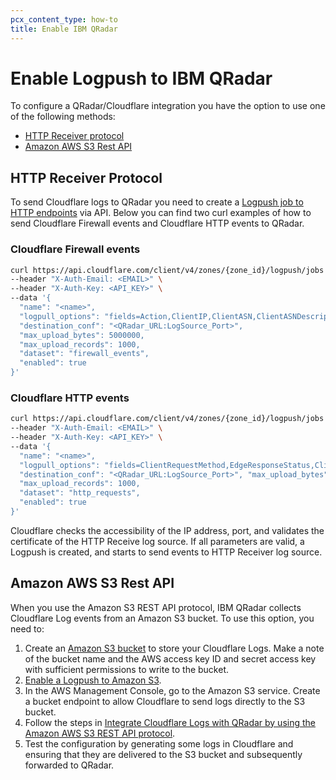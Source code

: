 ```yaml
---
pcx_content_type: how-to
title: Enable IBM QRadar
---
```


# Enable Logpush to IBM QRadar

To configure a QRadar/Cloudflare integration you have the option to use one of the following methods:

* [HTTP Receiver protocol](/logs/get-started/enable-destinations/ibm-qradar/#http-receiver-protocol)
* [Amazon AWS S3 Rest API](/logs/get-started/enable-destinations/ibm-qradar/#amazon-aws-s3-rest-api)

## HTTP Receiver Protocol
To send Cloudflare logs to QRadar you need to create a [Logpush job to HTTP endpoints](/logs/get-started/enable-destinations/http/) via API. Below you can find two curl examples of how to send Cloudflare Firewall events and Cloudflare HTTP events to QRadar.

### Cloudflare Firewall events

```bash
curl https://api.cloudflare.com/client/v4/zones/{zone_id}/logpush/jobs \
--header "X-Auth-Email: <EMAIL>" \
--header "X-Auth-Key: <API_KEY>" \
--data '{
  "name": "<name>",
  "logpull_options": "fields=Action,ClientIP,ClientASN,ClientASNDescription,ClientCountry,ClientIPClass,ClientRefererHost,ClientRefererPath,ClientRefererQuery,ClientRefererScheme,ClientRequestHost,ClientRequestMethod,ClientRequestPath,ClientRequestProtocol,ClientRequestQuery,ClientRequestScheme,ClientRequestUserAgent,EdgeColoCode,EdgeResponseStatus,Kind,MatchIndex,Metadata,OriginResponseStatus,OriginatorRayID,RayID,RuleID,Source,Datetime&timestamps=rfc3339",
  "destination_conf": "<QRadar_URL:LogSource_Port>",
  "max_upload_bytes": 5000000,
  "max_upload_records": 1000,
  "dataset": "firewall_events",
  "enabled": true
}'
```

### Cloudflare HTTP events

```bash
curl https://api.cloudflare.com/client/v4/zones/{zone_id}/logpush/jobs \
--header "X-Auth-Email: <EMAIL>" \
--header "X-Auth-Key: <API_KEY>" \
--data '{
  "name": "<name>",
  "logpull_options": "fields=ClientRequestMethod,EdgeResponseStatus,ClientIP,ClientSrcPort,CacheCacheStatus,ClientCountry,ClientDeviceType,ClientIPClass,ClientMTLSAuthCertFingerprint,ClientMTLSAuthStatus,ClientRegionCode,ClientRequestBytes,ClientRequestHost,ClientRequestPath,ClientRequestProtocol,ClientRequestReferer,ClientRequestScheme,ClientRequestSource,ClientRequestURI,ClientRequestUserAgent,ClientSSLCipher,ClientSSLProtocol,ClientXRequestedWith,EdgeEndTimestamp,EdgeRequestHost,EdgeResponseBodyBytes,EdgeResponseBytes,EdgeServerIP,EdgeStartTimestamp,SecurityActions,SecurityRuleIDs,SecuritySources,OriginIP,OriginResponseStatus,OriginSSLProtocol,ParentRayID,RayID,SecurityAction,WAFAttackScore,SecurityRuleID,SecurityRuleDescription,WAFSQLiAttackScore,WAFXSSAttackScore,EdgeStartTimestamp&timestamps=rfc3339",
  "destination_conf": "<QRadar_URL:LogSource_Port>", "max_upload_bytes": 5000000,
  "max_upload_records": 1000,
  "dataset": "http_requests",
  "enabled": true
}'
```

Cloudflare checks the accessibility of the IP address, port, and validates the certificate of the HTTP Receive log source. If all parameters are valid, a Logpush is created, and starts to send events to HTTP Receiver log source.

## Amazon AWS S3 Rest API

When you use the Amazon S3 REST API protocol, IBM QRadar collects Cloudflare Log events from an Amazon S3 bucket. To use this option, you need to:

1. Create an [Amazon S3 bucket](https://docs.aws.amazon.com/AmazonS3/latest/userguide/creating-bucket.html) to store your Cloudflare Logs. Make a note of the bucket name and the AWS access key ID and secret access key with sufficient permissions to write to the bucket.
2. [Enable a Logpush to Amazon S3](/logs/get-started/enable-destinations/aws-s3/).
3. In the AWS Management Console, go to the Amazon S3 service. Create a bucket endpoint to allow Cloudflare to send logs directly to the S3 bucket.
4. Follow the steps in [Integrate Cloudflare Logs with QRadar by using the Amazon AWS S3 REST API protocol](https://www.ibm.com/docs/en/dsm?topic=configuration-cloudflare-logs).
5. Test the configuration by generating some logs in Cloudflare and ensuring that they are delivered to the S3 bucket and subsequently forwarded to QRadar.